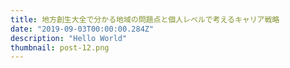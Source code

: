 ```yaml
---
title: 地方創生大全で分かる地域の問題点と個人レベルで考えるキャリア戦略
date: "2019-09-03T00:00:00.284Z"
description: "Hello World"
thumbnail: post-12.png
---
```

